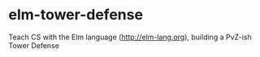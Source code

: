 # elm-tower-defense
Teach CS with the Elm language (http://elm-lang.org), building a PvZ-ish Tower Defense
